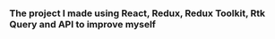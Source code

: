 <h3>The project I made using React, Redux, Redux Toolkit, Rtk Query and API to improve myself</h3>

